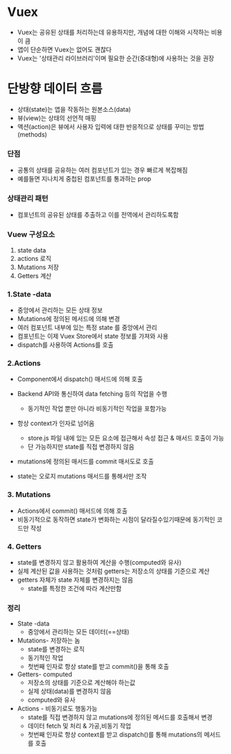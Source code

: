 # Vuex

- Vuex는 공유된 상태를 처리하는데 유용하지만, 개념에 대한 이해와 시작하는 비용이 큼
- 앱이 단순하면 Vuex는 없어도 괜찮다
- Vuex는 '상태관리 라이브러리'이며 필요한 순간(중대형)에 사용하는 것을 권장 



# 단방향 데이터 흐름

- 상태(state)는 앱을 작동하는 원본소스(data)
- 뷰(view)는 상태의 선언적 매핑
- 액션(action)은 뷰에서 사용자 입력에 대한 반응적으로 상태를 꾸미는 방법(methods)

### 단점

- 공통의 상태를 공유하는 여러 컴포넌트가 있는 경우 빠르게 복잡해짐
- 예를들면 지나치게 중첩된 컴포넌트를 통과하는 prop



### 상태관리 패턴

- 컴포넌트의 공유된 상태를 추출하고 이를 전역에서 관리하도록함



### Vuew 구성요소

1. state data
2. actions 로직
3. Mutations 저장
4. Getters 계산



### 1.State -data

- 중앙에서 관리하는 모든 상태 정보
- Mutations에 정의된 메서드에 의해 변경
- 여러 컴포넌트 내부에 있는 특정  state 를 중앙에서 관리
- 컴포넌트는 이제 Vuex Store에서 state 정보를 가져와 사용
- dispatch를 사용하여 Actions를 호출



### 2.Actions

- Component에서 dispatch() 매서드에 의해 호출
- Backend API와 통신하여 data fetching 등의 작업을 수행
  - 동기적인 작업 뿐만 아니라 비동기적인 작업을 포함가능

- 항상 context가 인자로 넘어옴
  - store.js 파일 내에 있는 모든 요소에 접근해서 속성 접근 & 매서드 호출이 가능
  - 단 가능하지만 state를 직접 변경하지 않음
- mutations에 정의된 매서드를 commit 매서도로 호출
- state는 오로지  mutations 매서드를 통해서만 조작



### 3. Mutations

- Actions에서 commit() 매서드에 의해 호출
- 비동기적으로 동작하면 state가 변화하는 시점이 달라질수있기때문에 동기적인 코드만 작성



### 4. Getters

- state를 변경하지 않고 활용하여 계산을 수행(computed와 유사)
- 실제 계산된 값을 사용하는 것처럼 getters는 저장소의 상태를 기준으로 계산
- getters 자체가 state 자체를 변경하지는 않음
  - state를 특정한 조건에 따라 계산만함



### 정리

- State -data
  - 중앙에서 관리하는 모든 데이터(==상태)
- Mutations- 저장하는 놈
  - state를 변경하는 로직
  - 동기적인 작업
  - 첫번째 인자로 항상 state를 받고 commit()을 통해 호출
- Getters- computed
  - 저장소의 상태를 기준으로 계산해야 하는값
  - 실제 상태(data)를 변경하지 않음
  - computed와 유사
- Actions - 비동기로도 행동가능
  - state를 직접 변경하지 않고 mutations에 정의된 메서드를 호출해서 변경
  - 데이터 fetch 및 처리 & 가공,비동기 작업
  - 첫번째 인자로 항상 context를 받고 dispatch()를 통해 mutations의 메서드를 호출